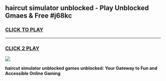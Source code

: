 
## haircut simulator unblocked - Play Unblocked Gmaes & Free #j68kc
<h3>
<a href="https://news.freeplayer.one?title=haircut_simulator_unblocked&ref=24F">CLICK TO PLAY</a></h3>
<hr>

<h3>
<a href="https://news.freeplayer.one?title=haircut_simulator_unblocked&ref=24F">CLICK 2 PLAY</a>
  
</h3>

<a href="https://news.freeplayer.one?title=haircut_simulator_unblocked&ref=24F/"><img src="https://clearcache.store/games.png"></a>


**haircut simulator unblocked games unblocked: Your Gateway to Fun and Accessible Online Gaming**
